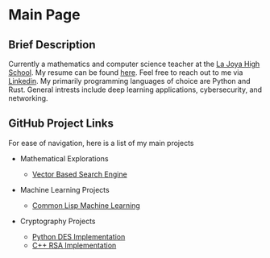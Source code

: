 # Main Page

## Brief Description

Currently a mathematics and computer science teacher at the [La Joya High School](https://ljhs.lajoyaisd.com/). My resume can be found [here](https://raw.githubusercontent.com/0x17io/0x17io.github.io/main/jre_resume.pdf). Feel free to reach out to me via [Linkedin](https://www.linkedin.com/in/jose-ruben-espinoza/). My primarily programming languages of choice are Python and Rust. General intrests include deep learning applications, cybersecurity, and networking.

## GitHub Project Links
For ease of navigation, here is a list of my main projects

- Mathematical Explorations
  - [Vector Based Search Engine](https://github.com/0x17io/optimized_SearchEngine)
  
- Machine Learning Projects
  - [Common Lisp Machine Learning](https://github.com/0x17io/RevivingCommonLispML)
  
- Cryptography Projects
  - [Python DES Implementation](https://github.com/0x17io/python_des_implementation)
  - [C++ RSA Implementation](https://github.com/0x17io/basic_rsa)

